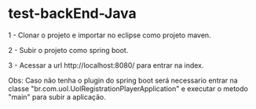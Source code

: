 # test-backEnd-Java
1 - Clonar o projeto e importar no eclipse como projeto maven.

2 - Subir o projeto como spring boot.

3 - Acessar a url http://localhost:8080/ para entrar na index.

Obs: Caso não tenha o plugin do spring boot será necessario entrar na classe "br.com.uol.UolRegistrationPlayerApplication" e executar o metodo "main" para subir a aplicação.
